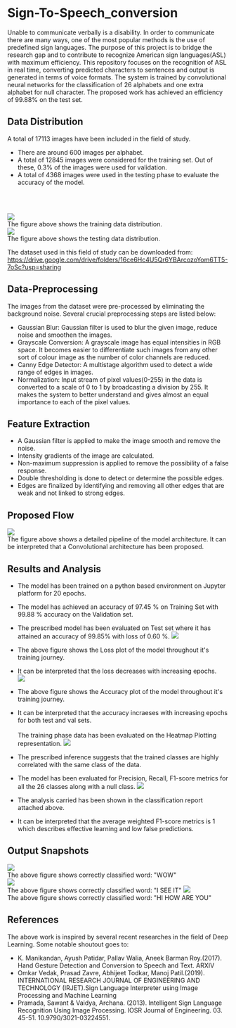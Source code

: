 # Sign-To-Speech_conversion
Unable to communicate verbally is a disability. In order to communicate there are many ways, one of the most popular methods is the use of predefined sign languages. The purpose of this project is to bridge the research gap and to contribute to recognize American sign languages(ASL) with maximum efficiency. This repository focuses on the recognition of ASL in real time, converting predicted characters to sentences and output is generated in terms of voice formats. The system is trained by convolutional neural networks for the classification of 26 alphabets and one extra alphabet for null character. The proposed work has achieved an efficiency of 99.88% on the test set.

## Data Distribution
A total of 17113 images have been included in the field of study. 
* There are around 600 images per alphabet. 
* A total of 12845 images were considered for the training set. Out of these, 0.3% of the images were used for validation. 
* A total of 4368 images were used in the testing phase to evaluate the accuracy of the model.
<br />
<br />

![](Analysis/train_data_distribution.png)<br />
The figure above shows the training data distribution.<br />
![](Analysis/test_data_Distribution.png)<br />
The figure above shows the testing data distribution.<br />

The dataset used in this field of study can be downloaded from:<br />
https://drive.google.com/drive/folders/16ce6Hc4U5Qr6YBArcozoYom6TT5-7oSc?usp=sharing

## Data-Preprocessing
The images from the dataset were pre-processed by eliminating the background noise. Several crucial preprocessing steps are listed below:
* Gaussian Blur: Gaussian filter is used to blur the given image, reduce noise and smoothen the images. 
* Grayscale Conversion: A grayscale image has equal intensities in RGB space. It becomes easier to differentiate such images from any other sort of colour image as the number of color channels are reduced.
* Canny Edge Detector:  A multistage algorithm used to detect a wide range of edges in images. 
* Normalization: Input stream of pixel values(0-255) in the data is converted to a scale of 0 to 1 by broadcasting a division by 255. It makes the system to better understand and gives almost an equal importance to each of the pixel values. 

## Feature Extraction
* A Gaussian filter is applied to make the image smooth and  remove the noise.
* Intensity gradients of the image are calculated.
* Non-maximum suppression is applied to remove the possibility of a false response. 
* Double thresholding is done to detect or determine the possible edges. 
* Edges are finalized by identifying and removing all other edges that are weak and not linked to strong edges.

## Proposed Flow

![](Analysis/Proposed%20Flow.png)<br />
The figure above shows a detailed pipeline of the model architecture. It can be interpreted that a Convolutional architecture has been proposed.
## Results and Analysis
* The model has been trained on a python based environment on Jupyter platform for 20 epochs. 
* The model has achieved an accuracy of 97.45 % on Training Set with 99.88 % accuracy on the Validation set.
* The prescribed model has been evaluated on Test set where it has attained an accuracy of 99.85% with loss of 0.60 %.
![](Analysis/Loss%20vs%20Epoch.png)<br />
* The above figure shows the Loss plot of the model throughout it's training journey. 
* It can be interpreted that the loss decreases with increasing epochs.
<br />![](Analysis/Accuracy%20vs%20Epoch.png)<br />
* The above figure shows the Accuracy plot of the model throughout it's training journey. 
* It can be interpreted that the accuracy incraeses with increasing epochs for both test and val sets.
<br /><br />The training phase data has been evaluated on the Heatmap Plotting representation. 
![](Analysis/Heatmp.png)<br />
* The prescribed inference suggests that the trained classes are highly correlated with the same class of the data. 


* The model has been evaluated for Precision, Recall, F1-score metrics for all the 26 classes along with a null class. 
![](Analysis/Classification_report.png)<br />
* The analysis carried has been shown in the classification report attached above. 
* It can be interpreted that the average weighted F1-score metrics is 1 which describes effective learning and low false predictions.

## Output Snapshots
![](Analysis/WOW.jpg)<br />
The above figure shows correctly classified word: "WOW"<br /> 
![](Analysis/I%20SEE%20IT.png)<br />
The above figure shows correctly classified word: "I SEE IT" 
![](Analysis/HI%20HOW%20ARE%20YOU.jpg)<br />
The above figure shows correctly classified word: "HI HOW ARE YOU" 
<br />
## References
The above work is inspired by several recent researches in the field of Deep Learning. Some notable shoutout goes to:<br />
* K. Manikandan, Ayush Patidar, Pallav Walia, Aneek Barman Roy.(2017). Hand Gesture Detection and Conversion to Speech and Text. ARXIV
* Omkar Vedak, Prasad Zavre, Abhijeet Todkar, Manoj Patil.(2019). INTERNATIONAL RESEARCH JOURNAL OF ENGINEERING AND TECHNOLOGY (IRJET).Sign Language Interpreter using Image Processing and Machine Learning
* Pramada, Sawant & Vaidya, Archana. (2013). Intelligent Sign Language Recognition Using Image Processing. IOSR Journal of Engineering. 03. 45-51. 10.9790/3021-03224551.


